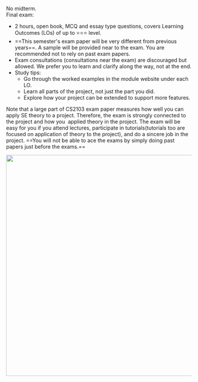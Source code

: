 No midterm.  
Final exam:

* 2 hours, open book, MCQ and essay type questions, covers Learning Outcomes (LOs) of up to :star::star::star: level.
* ==This semester's exam paper will be very different from previous years==. A sample will be provided near to the exam. You are recommended not to rely on past exam papers.
* Exam consultations (consultations near the exam) are discouraged but allowed. We prefer you to learn and clarify along the way, not at the end.
* Study tips:
  * Go through the worked examples in the module website under each LO.
  * Learn all parts of the project, not just the part you did.
  * Explore how your project can be extended to support more features.  

Note that a large part of CS2103 exam paper measures how well you can apply SE theory to a project. Therefore, the exam is strongly connected to the project and how you  applied theory in the project. The exam will be easy for you if you attend lectures, participate in tutorials(tutorials too are focused on application of theory to the project), and do a sincere job in the project. ==You will not be able to ace the exams by simply doing past papers just before the exams.==

<img src="{{baseUrl}}/handbook/images/exam.png" width="600"/>

